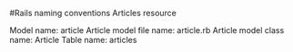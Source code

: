 #Rails naming conventions
Articles resource

Model name: article
Article model file name: article.rb
Article model class name: Article
Table name: articles